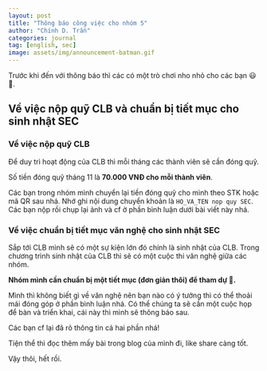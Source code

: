 ```yaml
---
layout: post
title: "Thông báo công việc cho nhóm 5"
author: "Chính D. Trần"
categories: journal
tag: [english, sec]
image: assets/img/announcement-batman.gif
---
```

Trước khi đến với thông báo thì các có một trò chơi nho nhỏ cho các bạn 😃🥳.

## Về việc nộp quỹ CLB và chuẩn bị tiết mục cho sinh nhật SEC 
### Về việc nộp quỹ CLB
Để duy trì hoạt động của CLB thì mỗi tháng các thành viên sẽ cần đóng quỹ.

Số tiền đóng quỹ tháng 11 là **70.000 VNĐ cho mỗi thành viên**.

Các bạn trong nhóm mình chuyển lại tiền đóng quỹ cho mình theo STK hoặc mã QR sau nhá. Nhớ ghi nội dung chuyển khoản là `HO_VA_TEN nop quy SEC`. Các bạn nộp rồi chụp lại ảnh và cf ở phần bình luận dưới bài viết này nhá.
### Về việc chuẩn bị tiết mục văn nghệ cho sinh nhật SEC
Sắp tới CLB mình sẽ có một sự kiện lớn đó chính là sinh nhật của CLB. Trong chương trình sinh nhật của CLB thì sẽ có một cuộc thi văn nghệ giữa các nhóm.

**Nhóm mình cần chuẩn bị một tiết mục (đơn giản thôi) để tham dự 🥹.**

Mình thì không biết gì về văn nghệ nên bạn nào có ý tưởng thì có thể thoải mái đóng góp ở phần bình luận nhá. Có thể chúng ta sẽ cần một cuộc họp để bàn và triển khai, cái này thì mình sẽ thông báo sau.

Các bạn cf lại đã rõ thông tin cả hai phần nhá!

Tiện thể thì đọc thêm mấy bài trong blog của mình đi, like share càng tốt.

Vậy thôi, hết rồi.

